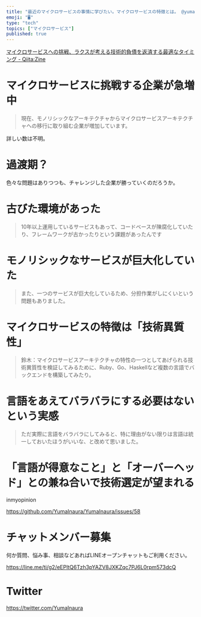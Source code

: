 ```yaml
---
title: "最近のマイクロサービスの事情に学びたい。マイクロサービスの特徴とは。 @yumainaura"
emoji: "🖥"
type: "tech"
topics: ["マイクロサービス"]
published: true
---
```


[マイクロサービスへの挑戦、ラクスが考える技術的負債を返済する最適なタイミング - Qiita:Zine](https://zine.qiita.com/jobs/rakus-microservice/?utm_source=qiita&utm_medium=banner)

# マイクロサービスに挑戦する企業が急増中

>現在、モノリシックなアーキテクチャからマイクロサービスアーキテクチャへの移行に取り組む企業が増加しています。

詳しい数は不明。

# 過渡期？

色々な問題はありつつも、チャレンジした企業が勝っていくのだろうか。

# 古びた環境があった

>10年以上運用しているサービスもあって、コードベースが陳腐化していたり、フレームワークが古かったりという課題があったんです

# モノリシックなサービスが巨大化していた

>また、一つのサービスが巨大化しているため、分担作業がしにくいという問題もありました。


# マイクロサービスの特徴は「技術異質性」

>鈴木：マイクロサービスアーキテクチャの特性の一つとしてあげられる技術異質性を検証してみるために、Ruby、Go、Haskellなど複数の言語でバックエンドを構築してみたり。

# 言語をあえてバラバラにする必要はないという実感

>ただ実際に言語をバラバラにしてみると、特に理由がない限りは言語は統一しておいたほうがいいな、と改めて思いました。

# 「言語が得意なこと」と「オーバーヘッド」との兼ね合いで技術選定が望まれる

inmyopinion



https://github.com/YumaInaura/YumaInaura/issues/58








<!-- Update From Qiita API -->

# チャットメンバー募集


何か質問、悩み事、相談などあればLINEオープンチャットもご利用ください。

https://line.me/ti/g2/eEPltQ6Tzh3pYAZV8JXKZqc7PJ6L0rpm573dcQ





# Twitter


https://twitter.com/YumaInaura


<!-- Update From Qiita API -->


